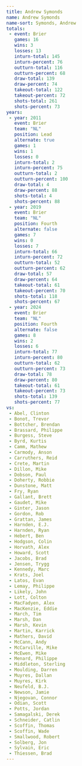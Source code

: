 ```yaml
---
title: Andrew Symonds
name: Andrew Symonds
name-sort: Symonds, Andrew
totals:
 - event: Brier
   games: 16
   wins: 3
   losses: 13
   inturn-total: 145
   inturn-percent: 76
   outturn-total: 116
   outturn-percent: 68
   draw-total: 139
   draw-percent: 74
   takeout-total: 122
   takeout-percent: 72
   shots-total: 261
   shots-percent: 73
years:
 - year: 2011
   event: Brier
   team: "NL"
   position: Lead
   alternate: true
   games: 1
   wins: 1
   losses: 0
   inturn-total: 2
   inturn-percent: 75
   outturn-total: 2
   outturn-percent: 100
   draw-total: 4
   draw-percent: 88
   shots-total: 4
   shots-percent: 88
 - year: 2019
   event: Brier
   team: "NL"
   position: Fourth
   alternate: false
   games: 7
   wins: 0
   losses: 7
   inturn-total: 66
   inturn-percent: 72
   outturn-total: 52
   outturn-percent: 62
   draw-total: 57
   draw-percent: 64
   takeout-total: 61
   takeout-percent: 70
   shots-total: 118
   shots-percent: 67
 - year: 2024
   event: Brier
   team: "NL"
   position: Fourth
   alternate: false
   games: 8
   wins: 2
   losses: 6
   inturn-total: 77
   inturn-percent: 80
   outturn-total: 62
   outturn-percent: 73
   draw-total: 78
   draw-percent: 80
   takeout-total: 61
   takeout-percent: 73
   shots-total: 139
   shots-percent: 77
vs:
 - Abel, Clinton
 - Bonot, Trevor
 - Bottcher, Brendan
 - Brassard, Philippe
 - Burgess, Steve
 - Byrd, Kurtis
 - Camm, Mathew
 - Carmody, Anson
 - Carruthers, Reid
 - Crete, Martin
 - Dillon, Mike
 - Dobson, Paul
 - Doherty, Robbie
 - Dunstone, Matt
 - Fry, Ryan
 - Gallant, Brett
 - Gaudet, Mike
 - Ginter, Jason
 - Gordon, Rob
 - Grattan, James
 - Harnden, E.J.
 - Harnden, Ryan
 - Hebert, Ben
 - Hodgson, Colin
 - Horvath, Alex
 - Howard, Scott
 - Jacobs, Brad
 - Jensen, Trygg
 - Kennedy, Marc
 - Krats, Joel
 - Latos, Evan
 - Lemay, Philippe
 - Likely, John
 - Lott, Colton
 - MacFadyen, Alex
 - MacKenzie, Eddie
 - March, Tim
 - Marsh, Dan
 - Marsh, Kevin
 - Martin, Karrick
 - Mathers, David
 - McCann, Andy
 - McCarville, Mike
 - McEwen, Mike
 - Menard, Philippe
 - Middleton, Sterling
 - Moulding, Darren
 - Muyres, Dallan
 - Muyres, Kirk
 - Neufeld, B.J.
 - Newson, Jamie
 - Njegovan, Connor
 - Odian, Scott
 - Potts, Jordan
 - Samagalski, Derek
 - Schneider, Catlin
 - Scoffin, Thomas
 - Scoffin, Wade
 - Smallwood, Robert
 - Solberg, Jon
 - Sylvain, Eric
 - Thiessen, Brad
---
```

